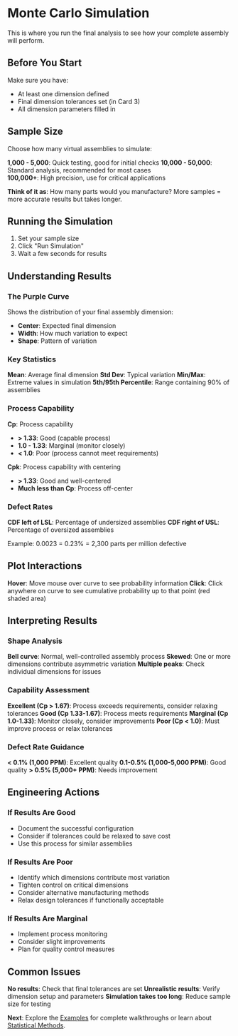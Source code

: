 # Monte Carlo Simulation

This is where you run the final analysis to see how your complete assembly will perform.

## Before You Start

Make sure you have:
- At least one dimension defined
- Final dimension tolerances set (in Card 3)
- All dimension parameters filled in

## Sample Size

Choose how many virtual assemblies to simulate:

**1,000 - 5,000**: Quick testing, good for initial checks
**10,000 - 50,000**: Standard analysis, recommended for most cases  
**100,000+**: High precision, use for critical applications

**Think of it as**: How many parts would you manufacture? More samples = more accurate results but takes longer.

## Running the Simulation

1. Set your sample size
2. Click "Run Simulation"
3. Wait a few seconds for results

## Understanding Results

### The Purple Curve
Shows the distribution of your final assembly dimension:
- **Center**: Expected final dimension
- **Width**: How much variation to expect
- **Shape**: Pattern of variation

### Key Statistics

**Mean**: Average final dimension
**Std Dev**: Typical variation
**Min/Max**: Extreme values in simulation
**5th/95th Percentile**: Range containing 90% of assemblies

### Process Capability

**Cp**: Process capability
- **> 1.33**: Good (capable process)
- **1.0 - 1.33**: Marginal (monitor closely)
- **< 1.0**: Poor (process cannot meet requirements)

**Cpk**: Process capability with centering
- **> 1.33**: Good and well-centered
- **Much less than Cp**: Process off-center

### Defect Rates

**CDF left of LSL**: Percentage of undersized assemblies
**CDF right of USL**: Percentage of oversized assemblies

Example: 0.0023 = 0.23% = 2,300 parts per million defective

## Plot Interactions

**Hover**: Move mouse over curve to see probability information
**Click**: Click anywhere on curve to see cumulative probability up to that point (red shaded area)

## Interpreting Results

### Shape Analysis
**Bell curve**: Normal, well-controlled assembly process
**Skewed**: One or more dimensions contribute asymmetric variation
**Multiple peaks**: Check individual dimensions for issues

### Capability Assessment
**Excellent (Cp > 1.67)**: Process exceeds requirements, consider relaxing tolerances
**Good (Cp 1.33-1.67)**: Process meets requirements
**Marginal (Cp 1.0-1.33)**: Monitor closely, consider improvements
**Poor (Cp < 1.0)**: Must improve process or relax tolerances

### Defect Rate Guidance
**< 0.1% (1,000 PPM)**: Excellent quality
**0.1-0.5% (1,000-5,000 PPM)**: Good quality
**> 0.5% (5,000+ PPM)**: Needs improvement

## Engineering Actions

### If Results Are Good
- Document the successful configuration
- Consider if tolerances could be relaxed to save cost
- Use this process for similar assemblies

### If Results Are Poor
- Identify which dimensions contribute most variation
- Tighten control on critical dimensions
- Consider alternative manufacturing methods
- Relax design tolerances if functionally acceptable

### If Results Are Marginal
- Implement process monitoring
- Consider slight improvements
- Plan for quality control measures

## Common Issues

**No results**: Check that final tolerances are set
**Unrealistic results**: Verify dimension setup and parameters
**Simulation takes too long**: Reduce sample size for testing

**Next**: Explore the [Examples](../examples/basic-example.md) for complete walkthroughs or learn about [Statistical Methods](../methods/six-sigma.md).